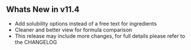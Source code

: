 Whats New in v11.4
--------------------------
- Add solubility options instead of a free text for ingredients
- Cleaner and better view for formula comparison
- This release may include more changes, for full details please refer to the CHANGELOG
